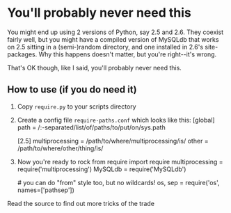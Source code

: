 You'll probably never need this
===============================

You might end up using 2 versions of Python, say 2.5 and 2.6. They 
coexist fairly well, but you might have a compiled version of MySQLdb
that works on 2.5 sitting in a (semi-)random directory, and one 
installed in 2.6's site-packages. Why this happens doesn't matter, 
but you're right--it's wrong. 

That's OK though, like I said, you'll probably never need this.

How to use (if you do need it)
---------------------------------

1. Copy `require.py` to your scripts directory
2. Create a config file `require-paths.conf` which looks like this:
    [global]
    path = /:-separated/list/of/paths/to/put/on/sys.path
    
    [2.5]
    multiprocessing = /path/to/where/multiprocessing/is/
    other = /path/to/where/other/thing/is/
3. Now you're ready to rock
    from require import require
    multiprocessing = require('multiprocessing')
    MySQLdb = require('MySQLdb')
    
    \# you can do "from" style too, but no wildcards!
    os, sep = require('os', names=['pathsep'])

Read the source to find out more tricks of the trade
